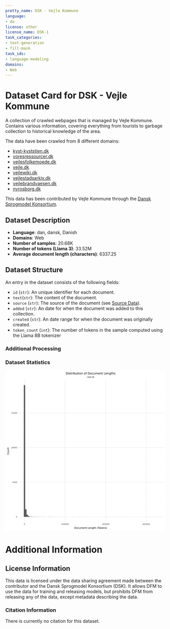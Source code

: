 ```yaml
---
pretty_name: DSK - Vejle Kommune
language:
- da
license: other
license_name: DSK-1
task_categories:
- text-generation
- fill-mask
task_ids:
- language-modeling
domains:
- Web
---
```


# Dataset Card for DSK - Vejle Kommune

<!-- START-SHORT DESCRIPTION -->
A collection of crawled webpages that is managed by Vejle Kommune. Contains various information, covering everything from tourists to garbage collection to historical knowledge of the area. 
<!-- END-SHORT DESCRIPTION -->

The data have been crawled from 8 different domains:
- [kyst-kyststien.dk](kyst-kyststien.dk) 
- [voresressourcer.dk](voresressourcer.dk) 
- [vejlesfolkemoede.dk](vejlesfolkemoede.dk)
- [vejle.dk](vejle.dk)
- [vejlewiki.dk](vejlewiki.dk)
- [vejlestadsarkiv.dk](vejlestadsarkiv.dk)
- [vejlebrandvaesen.dk](vejlebrandvaesen.dk)
- [nyrosborg.dk](nyrosborg.dk)

This data has been contributed by Vejle Kommune through the [Dansk Sprogmodel Konsortium](https://alexandra.dk/dsk). 


## Dataset Description

<!-- START-DESC-STATS -->
- **Language**: dan, dansk, Danish
- **Domains**: Web
- **Number of samples**: 20.68K
- **Number of tokens (Llama 3)**: 33.52M
- **Average document length (characters)**: 6337.25
<!-- END-DESC-STATS -->


## Dataset Structure
An entry in the dataset consists of the following fields:

- `id` (`str`): An unique identifier for each document.
- `text`(`str`): The content of the document.
- `source` (`str`): The source of the document (see [Source Data](#source-data)).
- `added` (`str`): An date for when the document was added to this collection.
- `created` (`str`): An date range for when the document was originally created.
- `token_count` (`int`): The number of tokens in the sample computed using the Llama 8B tokenizer


### Additional Processing


### Dataset Statistics

<!-- START-DATASET PLOTS -->
<p align="center">
<img src="./images/dist_document_length.png" width="600" style="margin-right: 10px;" />
</p>
<!-- END-DATASET PLOTS -->


# Additional Information

## License Information
This data is licensed under the data sharing agreement made between the contributor and the Dansk Sprogmodel Konsortium (DSK). 
It allows DFM to use the data for training and releasing models, but prohibits DFM from releasing any of the data, except metadata describing the data. 

### Citation Information

There is currently no citation for this dataset.
